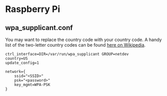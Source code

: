 # Raspberry Pi

## wpa_supplicant.conf

You may want to replace the country code with your country code. A handy list of the two-letter country codes can be found [here on Wikipedia](https://en.wikipedia.org/wiki/ISO_3166-1_alpha-2).

```
ctrl_interface=DIR=/var/run/wpa_supplicant GROUP=netdev
country=US
update_config=1

network={
    ssid="<SSID>"
    psk="<password>"
    key_mgmt=WPA-PSK
}
```
